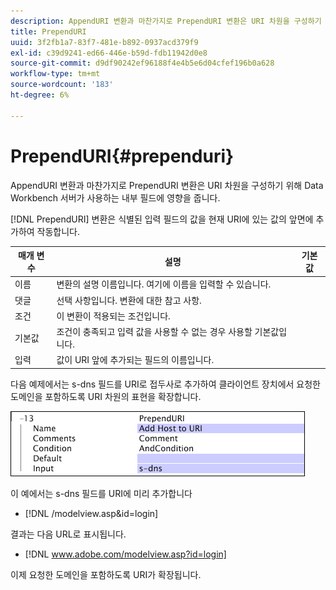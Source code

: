 ```yaml
---
description: AppendURI 변환과 마찬가지로 PrependURI 변환은 URI 차원을 구성하기 위해 Data Workbench 서버가 사용하는 내부 필드에 영향을 줍니다.
title: PrependURI
uuid: 3f2fb1a7-83f7-481e-b892-0937acd379f9
exl-id: c39d9241-ed66-446e-b59d-fdb11942d0e8
source-git-commit: d9df90242ef96188f4e4b5e6d04cfef196b0a628
workflow-type: tm+mt
source-wordcount: '183'
ht-degree: 6%

---
```


# PrependURI{#prependuri}

AppendURI 변환과 마찬가지로 PrependURI 변환은 URI 차원을 구성하기 위해 Data Workbench 서버가 사용하는 내부 필드에 영향을 줍니다.

[!DNL PrependURI] 변환은 식별된 입력 필드의 값을 현재 URI에 있는 값의 앞면에 추가하여 작동합니다.

| 매개 변수 | 설명 | 기본값 |
|---|---|---|
| 이름 | 변환의 설명 이름입니다. 여기에 이름을 입력할 수 있습니다. |  |
| 댓글 | 선택 사항입니다. 변환에 대한 참고 사항. |  |
| 조건 | 이 변환이 적용되는 조건입니다. |  |
| 기본값 | 조건이 충족되고 입력 값을 사용할 수 없는 경우 사용할 기본값입니다. |  |
| 입력 | 값이 URI 앞에 추가되는 필드의 이름입니다. |  |

다음 예제에서는 s-dns 필드를 URI로 접두사로 추가하여 클라이언트 장치에서 요청한 도메인을 포함하도록 URI 차원의 표현을 확장합니다.

![](assets/cfg_TransformationType_PrependURI.png)

이 예에서는 s-dns 필드를 URI에 미리 추가합니다

* [!DNL /modelview.asp&id=login]

결과는 다음 URL로 표시됩니다.

* [!DNL www.adobe.com/modelview.asp?id=login]

이제 요청한 도메인을 포함하도록 URI가 확장됩니다.
